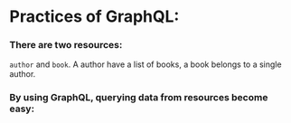 # Practices of GraphQL:

### There are two resources:
`author` and `book`.
A author have a list of books, a book belongs to a single author.

### By using GraphQL, querying data from resources become easy:


